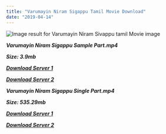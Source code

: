 ```yaml
---
title: "Varumayin Niram Sigappu Tamil Movie Download"
date: "2019-04-14"
---
```


![Image result for Varumayin Niram Sivappu tamil Movie image](https://m.media-amazon.com/images/M/MV5BZjhmMDAwMjgtZmRjNC00ZWMzLTk4MTMtNDY4N2E5OWQ4MDBiXkEyXkFqcGdeQXVyMzU0NzkwMDg@._V1_UY268_CR2,0,182,268_AL_.jpg)

**_Varumayin Niram Sigappu Sample Part.mp4_**

**_Size: 3.9mb_**

**_[Download Server 1](http://b4.wetransfer.vip/files/{169df08cb8e74ebadb8a44297cb1b6497cb77520eb9064bb3027e0e0c1bcc485}20Actor{169df08cb8e74ebadb8a44297cb1b6497cb77520eb9064bb3027e0e0c1bcc485}20Hits{169df08cb8e74ebadb8a44297cb1b6497cb77520eb9064bb3027e0e0c1bcc485}20Collection/Kamal{169df08cb8e74ebadb8a44297cb1b6497cb77520eb9064bb3027e0e0c1bcc485}20Haasan{169df08cb8e74ebadb8a44297cb1b6497cb77520eb9064bb3027e0e0c1bcc485}20Movies{169df08cb8e74ebadb8a44297cb1b6497cb77520eb9064bb3027e0e0c1bcc485}20Collection/Kamal{169df08cb8e74ebadb8a44297cb1b6497cb77520eb9064bb3027e0e0c1bcc485}20Haasan{169df08cb8e74ebadb8a44297cb1b6497cb77520eb9064bb3027e0e0c1bcc485}20Classic{169df08cb8e74ebadb8a44297cb1b6497cb77520eb9064bb3027e0e0c1bcc485}20Movies{169df08cb8e74ebadb8a44297cb1b6497cb77520eb9064bb3027e0e0c1bcc485}20Collections/Varumayin{169df08cb8e74ebadb8a44297cb1b6497cb77520eb9064bb3027e0e0c1bcc485}20Niram{169df08cb8e74ebadb8a44297cb1b6497cb77520eb9064bb3027e0e0c1bcc485}20Sigappu{169df08cb8e74ebadb8a44297cb1b6497cb77520eb9064bb3027e0e0c1bcc485}20(1980)/Varumayin{169df08cb8e74ebadb8a44297cb1b6497cb77520eb9064bb3027e0e0c1bcc485}20Niram{169df08cb8e74ebadb8a44297cb1b6497cb77520eb9064bb3027e0e0c1bcc485}20Sigappu{169df08cb8e74ebadb8a44297cb1b6497cb77520eb9064bb3027e0e0c1bcc485}20{169df08cb8e74ebadb8a44297cb1b6497cb77520eb9064bb3027e0e0c1bcc485}20Sample{169df08cb8e74ebadb8a44297cb1b6497cb77520eb9064bb3027e0e0c1bcc485}20HD.mp4)_**

**_[Download Server 2](http://b4.wetransfer.vip/files/{169df08cb8e74ebadb8a44297cb1b6497cb77520eb9064bb3027e0e0c1bcc485}20Actor{169df08cb8e74ebadb8a44297cb1b6497cb77520eb9064bb3027e0e0c1bcc485}20Hits{169df08cb8e74ebadb8a44297cb1b6497cb77520eb9064bb3027e0e0c1bcc485}20Collection/Kamal{169df08cb8e74ebadb8a44297cb1b6497cb77520eb9064bb3027e0e0c1bcc485}20Haasan{169df08cb8e74ebadb8a44297cb1b6497cb77520eb9064bb3027e0e0c1bcc485}20Movies{169df08cb8e74ebadb8a44297cb1b6497cb77520eb9064bb3027e0e0c1bcc485}20Collection/Kamal{169df08cb8e74ebadb8a44297cb1b6497cb77520eb9064bb3027e0e0c1bcc485}20Haasan{169df08cb8e74ebadb8a44297cb1b6497cb77520eb9064bb3027e0e0c1bcc485}20Classic{169df08cb8e74ebadb8a44297cb1b6497cb77520eb9064bb3027e0e0c1bcc485}20Movies{169df08cb8e74ebadb8a44297cb1b6497cb77520eb9064bb3027e0e0c1bcc485}20Collections/Varumayin{169df08cb8e74ebadb8a44297cb1b6497cb77520eb9064bb3027e0e0c1bcc485}20Niram{169df08cb8e74ebadb8a44297cb1b6497cb77520eb9064bb3027e0e0c1bcc485}20Sigappu{169df08cb8e74ebadb8a44297cb1b6497cb77520eb9064bb3027e0e0c1bcc485}20(1980)/Varumayin{169df08cb8e74ebadb8a44297cb1b6497cb77520eb9064bb3027e0e0c1bcc485}20Niram{169df08cb8e74ebadb8a44297cb1b6497cb77520eb9064bb3027e0e0c1bcc485}20Sigappu{169df08cb8e74ebadb8a44297cb1b6497cb77520eb9064bb3027e0e0c1bcc485}20{169df08cb8e74ebadb8a44297cb1b6497cb77520eb9064bb3027e0e0c1bcc485}20Sample{169df08cb8e74ebadb8a44297cb1b6497cb77520eb9064bb3027e0e0c1bcc485}20HD.mp4)_**

**_Varumayin Niram Sigappu Single Part.mp4_**

**_Size: 535.29mb_**

**_[Download Server 1](http://b4.wetransfer.vip/files/{169df08cb8e74ebadb8a44297cb1b6497cb77520eb9064bb3027e0e0c1bcc485}20Actor{169df08cb8e74ebadb8a44297cb1b6497cb77520eb9064bb3027e0e0c1bcc485}20Hits{169df08cb8e74ebadb8a44297cb1b6497cb77520eb9064bb3027e0e0c1bcc485}20Collection/Kamal{169df08cb8e74ebadb8a44297cb1b6497cb77520eb9064bb3027e0e0c1bcc485}20Haasan{169df08cb8e74ebadb8a44297cb1b6497cb77520eb9064bb3027e0e0c1bcc485}20Movies{169df08cb8e74ebadb8a44297cb1b6497cb77520eb9064bb3027e0e0c1bcc485}20Collection/Kamal{169df08cb8e74ebadb8a44297cb1b6497cb77520eb9064bb3027e0e0c1bcc485}20Haasan{169df08cb8e74ebadb8a44297cb1b6497cb77520eb9064bb3027e0e0c1bcc485}20Classic{169df08cb8e74ebadb8a44297cb1b6497cb77520eb9064bb3027e0e0c1bcc485}20Movies{169df08cb8e74ebadb8a44297cb1b6497cb77520eb9064bb3027e0e0c1bcc485}20Collections/Varumayin{169df08cb8e74ebadb8a44297cb1b6497cb77520eb9064bb3027e0e0c1bcc485}20Niram{169df08cb8e74ebadb8a44297cb1b6497cb77520eb9064bb3027e0e0c1bcc485}20Sigappu{169df08cb8e74ebadb8a44297cb1b6497cb77520eb9064bb3027e0e0c1bcc485}20(1980)/Varumayin{169df08cb8e74ebadb8a44297cb1b6497cb77520eb9064bb3027e0e0c1bcc485}20Niram{169df08cb8e74ebadb8a44297cb1b6497cb77520eb9064bb3027e0e0c1bcc485}20Sigappu{169df08cb8e74ebadb8a44297cb1b6497cb77520eb9064bb3027e0e0c1bcc485}20{169df08cb8e74ebadb8a44297cb1b6497cb77520eb9064bb3027e0e0c1bcc485}20Single{169df08cb8e74ebadb8a44297cb1b6497cb77520eb9064bb3027e0e0c1bcc485}20Part{169df08cb8e74ebadb8a44297cb1b6497cb77520eb9064bb3027e0e0c1bcc485}20HD.mp4)_**

**_[Download Server 2](http://b4.wetransfer.vip/files/{169df08cb8e74ebadb8a44297cb1b6497cb77520eb9064bb3027e0e0c1bcc485}20Actor{169df08cb8e74ebadb8a44297cb1b6497cb77520eb9064bb3027e0e0c1bcc485}20Hits{169df08cb8e74ebadb8a44297cb1b6497cb77520eb9064bb3027e0e0c1bcc485}20Collection/Kamal{169df08cb8e74ebadb8a44297cb1b6497cb77520eb9064bb3027e0e0c1bcc485}20Haasan{169df08cb8e74ebadb8a44297cb1b6497cb77520eb9064bb3027e0e0c1bcc485}20Movies{169df08cb8e74ebadb8a44297cb1b6497cb77520eb9064bb3027e0e0c1bcc485}20Collection/Kamal{169df08cb8e74ebadb8a44297cb1b6497cb77520eb9064bb3027e0e0c1bcc485}20Haasan{169df08cb8e74ebadb8a44297cb1b6497cb77520eb9064bb3027e0e0c1bcc485}20Classic{169df08cb8e74ebadb8a44297cb1b6497cb77520eb9064bb3027e0e0c1bcc485}20Movies{169df08cb8e74ebadb8a44297cb1b6497cb77520eb9064bb3027e0e0c1bcc485}20Collections/Varumayin{169df08cb8e74ebadb8a44297cb1b6497cb77520eb9064bb3027e0e0c1bcc485}20Niram{169df08cb8e74ebadb8a44297cb1b6497cb77520eb9064bb3027e0e0c1bcc485}20Sigappu{169df08cb8e74ebadb8a44297cb1b6497cb77520eb9064bb3027e0e0c1bcc485}20(1980)/Varumayin{169df08cb8e74ebadb8a44297cb1b6497cb77520eb9064bb3027e0e0c1bcc485}20Niram{169df08cb8e74ebadb8a44297cb1b6497cb77520eb9064bb3027e0e0c1bcc485}20Sigappu{169df08cb8e74ebadb8a44297cb1b6497cb77520eb9064bb3027e0e0c1bcc485}20{169df08cb8e74ebadb8a44297cb1b6497cb77520eb9064bb3027e0e0c1bcc485}20Single{169df08cb8e74ebadb8a44297cb1b6497cb77520eb9064bb3027e0e0c1bcc485}20Part{169df08cb8e74ebadb8a44297cb1b6497cb77520eb9064bb3027e0e0c1bcc485}20HD.mp4)_**
